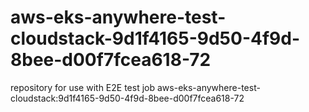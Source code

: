 # aws-eks-anywhere-test-cloudstack-9d1f4165-9d50-4f9d-8bee-d00f7fcea618-72
repository for use with E2E test job aws-eks-anywhere-test-cloudstack:9d1f4165-9d50-4f9d-8bee-d00f7fcea618-72
